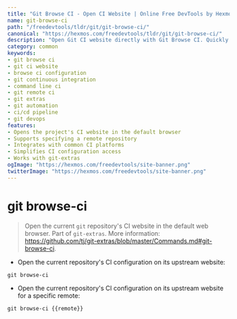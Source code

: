 ```yaml
---
title: "Git Browse CI - Open CI Website | Online Free DevTools by Hexmos"
name: git-browse-ci
path: "/freedevtools/tldr/git/git-browse-ci/"
canonical: "https://hexmos.com/freedevtools/tldr/git/git-browse-ci/"
description: "Open Git CI website directly with Git Browse CI. Quickly access your project's CI configuration from the command line. Free online tool, no registration required."
category: common
keywords:
- git browse ci
- git ci website
- browse ci configuration
- git continuous integration
- command line ci
- git remote ci
- git extras
- git automation
- ci/cd pipeline
- git devops
features:
- Opens the project's CI website in the default browser
- Supports specifying a remote repository
- Integrates with common CI platforms
- Simplifies CI configuration access
- Works with git-extras
ogImage: "https://hexmos.com/freedevtools/site-banner.png"
twitterImage: "https://hexmos.com/freedevtools/site-banner.png"
---
```


# git browse-ci

> Open the current `git` repository's CI website in the default web browser.
> Part of `git-extras`.
> More information: <https://github.com/tj/git-extras/blob/master/Commands.md#git-browse-ci>.

- Open the current repository's CI configuration on its upstream website:

`git browse-ci`

- Open the current repository's CI configuration on its upstream website for a specific remote:

`git browse-ci {{remote}}`
